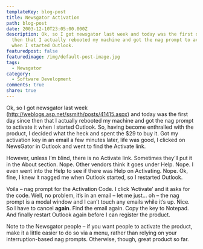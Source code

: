 ```yaml
---
templateKey: blog-post
title: Newsgator Activation
path: blog-post
date: 2003-12-10T23:05:00.000Z
description: Ok, so I got newsgator last week and today was the first day since
  then that I actually rebooted my machine and got the nag prompt to activate it
  when I started Outlook.
featuredpost: false
featuredimage: /img/default-post-image.jpg
tags:
  - Newsgator
category:
  - Software Development
comments: true
share: true
---
```

<!--StartFragment-->

Ok, so I got newsgator last week (<http://weblogs.asp.net/ssmith/posts/41415.aspx>) and today was the first day since then that I actually rebooted my machine and got the nag prompt to activate it when I started Outlook. So, having become enthralled with the product, I decided what the heck and spent the $29 to buy it. Got my activation key in an email a few minutes later, life was good, I clicked on NewsGator in Outlook and went to find the Activate link.

However, unless I’m blind, there is no Activate link. Sometimes they’ll put it in the About section. Nope. Other vendors think it goes under Help. Nope. I even went into the Help to see if there was Help on Activating. Nope. Ok, fine, I knew it nagged me when Outlook started, so I restarted Outlook.

Voila – nag prompt for the Activation Code. I click ‘Activate’ and it asks for the code. Well, no problem, it’s in an email – let me just… oh – the nag prompt is a modal window and I can’t touch any emails while it’s up. Nice. So I have to cancel **again**. Find the email again. Copy the key to Notepad. And finally restart Outlook again before I can register the product.

Note to the Newsgator people – if you want people to activate the product, make it a little easier to do so via a menu, rather than relying on your interruption-based nag prompts. Otherwise, though, great product so far.

<!--EndFragment-->